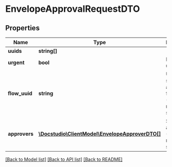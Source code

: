 # EnvelopeApprovalRequestDTO

## Properties
Name | Type | Description | Notes
------------ | ------------- | ------------- | -------------
**uuids** | **string[]** |  | 
**urgent** | **bool** | Is approval urgent? | [optional] 
**flow_uuid** | **string** | UUID of saved approval flow (Approvers must not be set) | [optional] 
**approvers** | [**\Docstudio\ClientModel\EnvelopeApproverDTO[]**](EnvelopeApproverDTO.md) | Set of approvers (Flow UUID must not be set) | [optional] 

[[Back to Model list]](../../README.md#documentation-for-models) [[Back to API list]](../../README.md#documentation-for-api-endpoints) [[Back to README]](../../README.md)

